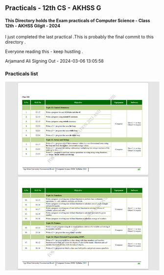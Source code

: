 ## Practicals - 12th CS - AKHSS G 
#### This Directory holds the Exam practicals of Computer Science - Class 12th - AKHSS Gilgit - 2024
I just completed the last practical .This is probably the final commit to this directory .

Everyone reading this - keep hustling .

Arjamand Ali Signing Out - 2024-03-06 13:05:58 

### Practicals list 
![Alt text](image.png)